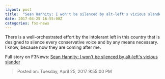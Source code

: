 ```yaml
---
layout: post
title:  "Sean Hannity: I won't be silenced by alt-left's vicious slander"
date: 2017-04-25 16:55:00Z
categories: fox-news
---
```


There is a well-orchestrated effort by the intolerant left in this country that is designed to silence every conservative voice and by any means necessary. I know, because now they are coming after me.


Full story on F3News: [Sean Hannity: I won't be silenced by alt-left's vicious slander](http://www.f3nws.com/n/qBjjgB)

> Posted on: Tuesday, April 25, 2017 9:55:00 PM
